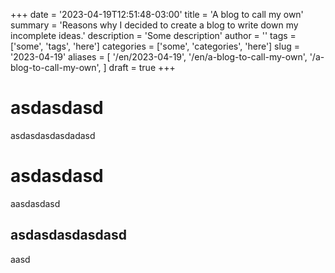 +++
date = '2023-04-19T12:51:48-03:00'
title = 'A blog to call my own'
summary = 'Reasons why I decided to create a blog to write down my incomplete ideas.'
description = 'Some description'
author = ''
tags = ['some', 'tags', 'here']
categories = ['some', 'categories', 'here']
slug = '2023-04-19'
aliases = [
    '/en/2023-04-19',
    '/en/a-blog-to-call-my-own',
    '/a-blog-to-call-my-own',
]
draft = true
+++

# asdasdasd

asdasdasdasdadasd

# asdasdasd

aasdasdasd

## asdasdasdasdasd

aasd